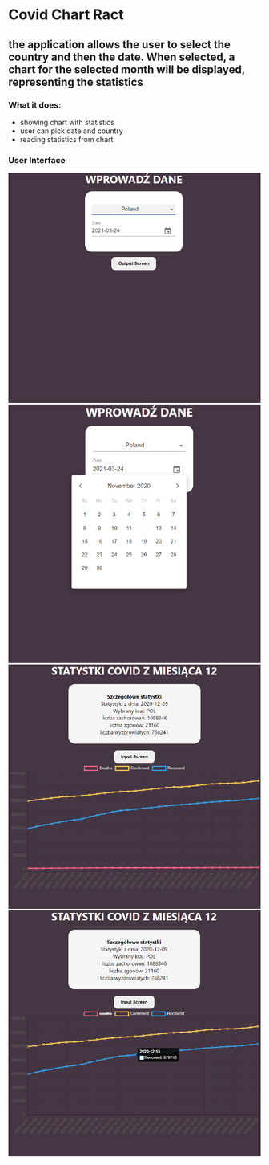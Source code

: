 # Covid Chart Ract
## the application allows the user to select the country and then the date. When selected, a chart for the selected month will be displayed, representing the statistics
### What it does: </br>
* showing chart with statistics
* user can pick date and country
* reading statistics from chart

### User Interface
![picture](https://github.com/KWiduch/covidChart-react/blob/main/covid-chart-react/public/1.PNG)
![picture](https://github.com/KWiduch/covidChart-react/blob/main/covid-chart-react/public/2.PNG)
![picture](https://github.com/KWiduch/covidChart-react/blob/main/covid-chart-react/public/3.PNG)
![picture](https://github.com/KWiduch/covidChart-react/blob/main/covid-chart-react/public/4.PNG)
</br>


